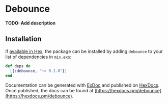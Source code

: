 # Debounce

**TODO: Add description**

## Installation

If [available in Hex](https://hex.pm/docs/publish), the package can be installed
by adding `debounce` to your list of dependencies in `mix.exs`:

```elixir
def deps do
  [{:debounce, "~> 0.1.0"}]
end
```

Documentation can be generated with [ExDoc](https://github.com/elixir-lang/ex_doc)
and published on [HexDocs](https://hexdocs.pm). Once published, the docs can
be found at [https://hexdocs.pm/debounce](https://hexdocs.pm/debounce).

